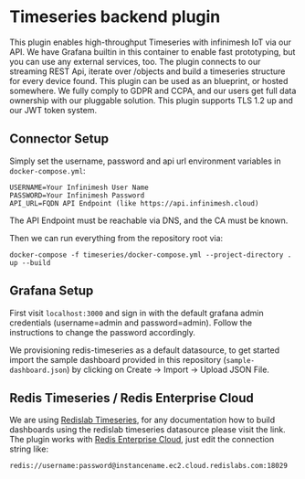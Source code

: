 # Timeseries backend plugin

This plugin enables high-throughput Timeseries with infinimesh IoT via our API. We have Grafana builtin in this container to enable fast prototyping, but you can use any external services, too. The plugin connects to our streaming REST Api, iterate over /objects and build a timeseries structure for every device found. This plugin can be used as an blueprint, or hosted somewhere. We fully comply to GDPR and CCPA, and our users get full data ownership with our pluggable solution. This plugin supports TLS 1.2 up and our JWT token system.  

## Connector Setup

Simply set the username, password and api url environment variables in `docker-compose.yml`:
```
USERNAME=Your Infinimesh User Name  
PASSWORD=Your Infinimesh Password
API_URL=FQDN API Endpoint (like https://api.infinimesh.cloud)
```
The API Endpoint must be reachable via DNS, and the CA must be known.  
  
Then we can run everything from the repository root via:

```
docker-compose -f timeseries/docker-compose.yml --project-directory . up --build
```

## Grafana Setup

First visit `localhost:3000` and sign in with the default grafana admin credentials (username=admin and password=admin). Follow the instructions to change the password accordingly.

We provisioning redis-timeseries as a default datasource, to get started import the sample dashboard provided in this repository (`sample-dashboard.json`) by clicking on Create -> Import -> Upload JSON File.

## Redis Timeseries / Redis Enterprise Cloud

We are using [Redislab Timeseries](https://oss.redislabs.com/redistimeseries/), for any documentation how to build dashboards using the redislab timeseries datasource please visit the link.  
The plugin works with [Redis Enterprise Cloud](https://redislabs.com/redis-enterprise-cloud/overview/), just edit the connection string like:  
```
redis://username:password@instancename.ec2.cloud.redislabs.com:18029
```

